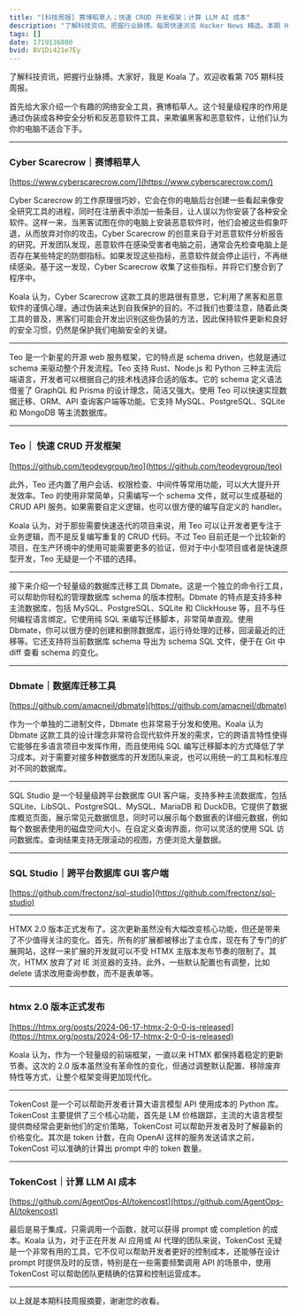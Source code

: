 ```yaml
---
title: "[科技周报] 赛博稻草人；快速 CRUD 开发框架；计算 LLM AI 成本"
description: "了解科技资讯、把握行业脉搏。每周快速浏览 Hacker News 精选。本期 Hacker Newsletter 地址：https://mailchi.mp/hackernewsletter/705"
tags: []
date: 1719136800
bvid: BV1Di421e7Ey
---
```

了解科技资讯，把握行业脉搏。大家好，我是 Koala 了。欢迎收看第 705 期科技周报。

首先给大家介绍一个有趣的网络安全工具，赛博稻草人。这个轻量级程序的作用是通过伪装成各种安全分析和反恶意软件工具，来欺骗黑客和恶意软件，让他们认为你的电脑不适合下手。

---
### Cyber Scarecrow｜赛博稻草人
[https://www.cyberscarecrow.com/](https://www.cyberscarecrow.com/)

Cyber Scarecrow 的工作原理很巧妙，它会在你的电脑后台创建一些看起来像安全研究工具的进程，同时在注册表中添加一些条目，让人误以为你安装了各种安全软件。这样一来，当黑客试图在你的电脑上安装恶意软件时，他们会被这些假象吓退，从而放弃对你的攻击。Cyber Scarecrow 的创意来自于对恶意软件分析报告的研究。开发团队发现，恶意软件在感染受害者电脑之前，通常会先检查电脑上是否存在某些特定的防御指标。如果发现这些指标，恶意软件就会停止运行，不再继续感染。基于这一发现，Cyber Scarecrow 收集了这些指标，并将它们整合到了程序中。

Koala 认为，Cyber Scarecrow 这款工具的思路很有意思，它利用了黑客和恶意软件的谨慎心理，通过伪装来达到自我保护的目的。不过我们也要注意，随着此类工具的普及，黑客们可能会开发出识别这些伪装的方法，因此保持软件更新和良好的安全习惯，仍然是保护我们电脑安全的关键。

---

Teo 是一个新星的开源 web 服务框架，它的特点是 schema driven，也就是通过 schema 来驱动整个开发流程。Teo 支持 Rust、Node.js 和 Python 三种主流后端语言，开发者可以根据自己的技术栈选择合适的版本。它的 schema 定义语法借鉴了 GraphQL 和 Prisma 的设计理念，简洁又强大。使用 Teo 可以快速实现数据迁移、ORM、API 查询客户端等功能。它支持 MySQL、PostgreSQL、SQLite 和 MongoDB 等主流数据库。

---
### Teo｜ 快速 CRUD 开发框架
[https://github.com/teodevgroup/teo](https://github.com/teodevgroup/teo)

此外，Teo 还内置了用户会话、权限检查、中间件等常用功能，可以大大提升开发效率。Teo 的使用非常简单，只需编写一个 schema 文件，就可以生成基础的 CRUD API 服务。如果需要自定义逻辑，也可以很方便的编写自定义的 handler。

Koala 认为，对于那些需要快速迭代的项目来说，用 Teo 可以让开发者更专注于业务逻辑，而不是反复编写重复的 CRUD 代码。不过 Teo 目前还是一个比较新的项目，在生产环境中的使用可能需要更多的验证，但对于中小型项目或者是快速原型开发，Teo 无疑是一个不错的选择。

---

接下来介绍一个轻量级的数据库迁移工具 Dbmate。这是一个独立的命令行工具，可以帮助你轻松的管理数据库 schema 的版本控制。Dbmate 的特点是支持多种主流数据库，包括 MySQL、PostgreSQL、SQLite 和 ClickHouse 等，且不与任何编程语言绑定。它使用纯 SQL 来编写迁移脚本，非常简单直观。使用 Dbmate，你可以很方便的创建和删除数据库，运行待处理的迁移，回滚最近的迁移等。它还支持将当前数据库 schema 导出为 schema SQL 文件，便于在 Git 中 diff 查看 schema 的变化。

---
### Dbmate｜数据库迁移工具
[https://github.com/amacneil/dbmate](https://github.com/amacneil/dbmate)

作为一个单独的二进制文件，Dbmate 也非常易于分发和使用。Koala 认为 Dbmate 这款工具的设计理念非常符合现代软件开发的需求，它的跨语言特性使得它能够在多语言项目中发挥作用，而且使用纯 SQL 编写迁移脚本的方式降低了学习成本。对于需要对接多种数据库的开发团队来说，也可以用统一的工具和标准应对不同的数据库。

---

SQL Studio 是一个轻量级跨平台数据库 GUI 客户端，支持多种主流数据库，包括 SQLite、LibSQL、PostgreSQL、MySQL、MariaDB 和 DuckDB。它提供了数据库概览页面，展示常见元数据信息，同时可以展示每个数据表的详细元数据，例如每个数据表使用的磁盘空间大小。在自定义查询界面，你可以灵活的使用 SQL 访问数据库。查询结果支持无限滚动的视图，方便浏览大量数据。

---
### SQL Studio｜跨平台数据库 GUI 客户端
[https://github.com/frectonz/sql-studio](https://github.com/frectonz/sql-studio)

---

HTMX 2.0 版本正式发布了。这次更新虽然没有大幅改变核心功能，但还是带来了不少值得关注的变化。首先，所有的扩展都被移出了主仓库，现在有了专门的扩展网站，这样一来扩展的开发就可以不受 HTMX 主版本发布节奏的限制了。其次，HTMX 放弃了对 IE 浏览器的支持。此外，一些默认配置也有调整，比如 delete 请求改用查询参数，而不是表单等。

---
### htmx 2.0 版本正式发布
[https://htmx.org/posts/2024-06-17-htmx-2-0-0-is-released](https://htmx.org/posts/2024-06-17-htmx-2-0-0-is-released)

Koala 认为，作为一个轻量级的前端框架，一直以来 HTMX 都保持着稳定的更新节奏。这次的 2.0 版本虽然没有革命性的变化，但通过调整默认配置、移除废弃特性等方式，让整个框架变得更加现代化。

---

TokenCost 是一个可以帮助开发者计算大语言模型 API 使用成本的 Python 库。TokenCost 主要提供了三个核心功能，首先是 LM 价格跟踪，主流的大语言模型提供商经常会更新他们的定价策略，TokenCost 可以帮助开发者及时了解最新的价格变化。其次是 token 计数，在向 OpenAI 这样的服务发送请求之前，TokenCost 可以准确的计算出 prompt 中的 token 数量。

---
### TokenCost｜计算 LLM AI 成本
[https://github.com/AgentOps-AI/tokencost](https://github.com/AgentOps-AI/tokencost)

最后是易于集成，只需调用一个函数，就可以获得 prompt 或 completion 的成本。Koala 认为，对于正在开发 AI 应用或 AI 代理的团队来说，TokenCost 无疑是一个非常有用的工具，它不仅可以帮助开发者更好的控制成本，还能够在设计 prompt 时提供及时的反馈，特别是在一些需要频繁调用 API 的场景中，使用 TokenCost 可以帮助团队更精确的估算和控制运营成本。

---

以上就是本期科技周报摘要，谢谢您的收看。


